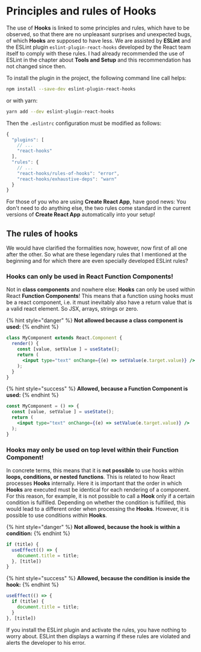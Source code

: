 # Principles and rules of Hooks

The use of **Hooks** is linked to some principles and rules, which have to be observed, so that there are no unpleasant surprises and unexpected bugs, of which **Hooks** are supposed to have less. We are assisted by **ESLint** and the ESLint plugin `eslint-plugin-react-hooks` developed by the React team itself to comply with these rules. I had already recommended the use of ESLint in the chapter about **Tools and Setup** and this recommendation has not changed since then.

To install the plugin in the project, the following command line call helps:

```bash
npm install --save-dev eslint-plugin-react-hooks
```

or with yarn:

```bash
yarn add --dev eslint-plugin-react-hooks
```

Then the `.eslintrc` configuration must be modified as follows:

```javascript
{
  "plugins": [
    // ...
    "react-hooks"
  ],
  "rules": {
    // ...
    "react-hooks/rules-of-hooks": "error",
    "react-hooks/exhaustive-deps": "warn"
  }
}
```

For those of you who are using **Create React App**, have good news: You don't need to do anything else, the two rules come standard in the current versions of **Create React App** automatically into your setup!

## The rules of hooks

We would have clarified the formalities now, however, now first of all one after the other. So what are these legendary rules that I mentioned at the beginning and for which there are even specially developed ESLint rules?

### Hooks can only be used in React Function Components!

Not in **class components** and nowhere else: **Hooks** can only be used within React **Function Components**! This means that a function using hooks must be a react component, i.e. it must inevitably also have a return value that is a valid react element. So JSX, arrays, strings or zero.

{% hint style="danger" %}
**Not allowed because a class component is used:** 
{% endhint %}

```jsx
class MyComponent extends React.Component {
  render() {
    const [value, setValue ] = useState();
    return (
      <input type="text" onChange={(e) => setValue(e.target.value)} />
    );
  }
}
```

{% hint style="success" %}
**Allowed, because a Function Component is used:**
{% endhint %}

```jsx
const MyComponent = () => {
  const [value, setValue ] = useState();
  return (
    <input type="text" onChange={(e) => setValue(e.target.value)} />
  );
}
```

### Hooks may only be used on top level within their Function Component!

In concrete terms, this means that it is **not possible** to use hooks within **loops, conditions, or nested functions**. This is related to how React processes **Hooks** internally. Here it is important that the order in which **Hooks** are executed must be identical for each rendering of a component. For this reason, for example, it is not possible to call a **Hook** only if a certain condition is fulfilled. Depending on whether the condition is fulfilled, this would lead to a different order when processing the **Hooks**. However, it is possible to use conditions _within_ **Hooks**.

{% hint style="danger" %}
**Not allowed, because the hook is within a condition:**
{% endhint %}

```javascript
if (title) {
  useEffect(() => {
    document.title = title;
  }, [title])
}
```

{% hint style="success" %}
**Allowed, because the condition is inside the hook:**
{% endhint %}

```javascript
useEffect(() => {
  if (title) {
    document.title = title;
  }
}, [title])
```

If you install the ESLint plugin and activate the rules, you have nothing to worry about. ESLint then displays a warning if these rules are violated and alerts the developer to his error.

